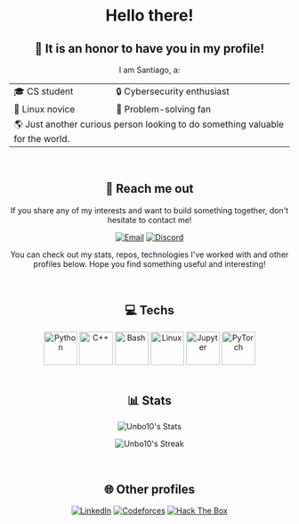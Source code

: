 <div align="center">

<h1>Hello there!</h1>

<h2>👋 It is an <b>honor</b> to have you in my profile!</h2>

I am Santiago, a:

<table style="border: none;">
<tr>
<td style="border: none;">🎓 CS student</td>
<td style="border: none;">🔒 Cybersecurity enthusiast</td>
</tr>
<tr>
<td style="border: none;">🐧 Linux novice</td>
<td style="border: none;">🧩 Problem-solving fan</td>
</tr>
<tr>
<td colspan="2" style="border: none;">🌎 Just another curious person looking to do something valuable for the world.</td>
</tr>
</table>

<br>

<h2>📱 Reach me out</h2>

If you share any of my interests and want to build something together, don't hesitate to contact me!

<a href="mailto:srochap@unal.edu.co" target="_blank" rel="noopener noreferrer"><img src="https://img.shields.io/badge/Email-CC0000?style=for-the-badge&logo=gmail&logoColor=white" alt="Email"></a>
<a href="https://discord.com/users/inboard10" target="_blank" rel="noopener noreferrer"><img src="https://img.shields.io/badge/Discord-5865F2?style=for-the-badge&logo=discord&logoColor=white" alt="Discord"></a>

You can check out my stats, repos, technologies I've worked with and other profiles below. Hope you find something useful and interesting!

<br>

<h2>💻 Techs</h2>

<div align="center">

<img src="https://cdn.jsdelivr.net/gh/devicons/devicon/icons/python/python-original.svg" height="60" alt="Python">
<img src="https://cdn.jsdelivr.net/gh/devicons/devicon/icons/cplusplus/cplusplus-original.svg" height="60" alt="C++">
<img src="https://cdn.jsdelivr.net/gh/devicons/devicon/icons/bash/bash-original.svg" height="60" alt="Bash">
<img src="https://cdn.jsdelivr.net/gh/devicons/devicon/icons/linux/linux-original.svg" height="60" alt="Linux">
<img src="https://cdn.jsdelivr.net/gh/devicons/devicon/icons/jupyter/jupyter-original.svg" height="60" alt="Jupyter">
<img src="https://cdn.jsdelivr.net/gh/devicons/devicon/icons/pytorch/pytorch-original.svg" height="60" alt="PyTorch">

</div>

<br>

<h2>📊 Stats</h2>

![Unbo10's Stats](https://github-readme-stats.vercel.app/api?username=Unbo10&theme=vue-dark&show_icons=true&hide_border=true&count_private=true)

![Unbo10's Streak](https://github-readme-streak-stats.herokuapp.com/?user=Unbo10&theme=vue-dark&hide_border=true)

<br>

<h2>🌐 Other profiles</h2>

<a href="https://www.linkedin.com/in/santiago-rocha-pachon/" target="_blank" rel="noopener noreferrer"><img src="https://img.shields.io/badge/LinkedIn-0077b5?&style=for-the-badge&logo=linkedin&logoColor=white" alt="LinkedIn"></a>
<a href="https://codeforces.com/profile/Inboard10" target="_blank" rel="noopener noreferrer"><img src="https://img.shields.io/badge/Codeforces-darkred?style=for-the-badge&logo=codeforces&logoColor=white" alt="Codeforces"></a>
<a href="https://ctf.hackthebox.com/user/profile/741953" target="_blank" rel="noopener noreferrer"><img src="https://img.shields.io/badge/Hack The Box-9FEF00?style=for-the-badge&logo=hackthebox&logoColor=black" alt="Hack The Box"></a>

</div>

